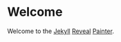 # Welcome

Welcome to the [Jekyll][jekyll] [Reveal][reveal.js] [Painter][lazy-line-painter].

<!-- .slide: id="" class="lang" -->


[jekyll]:               https://github.com/jekyll/jekyll
[reveal.js]:            https://github.com/hakimel/reveal.js/
[lazy-line-painter]:    https://github.com/camoconnell/lazy-line-painter
